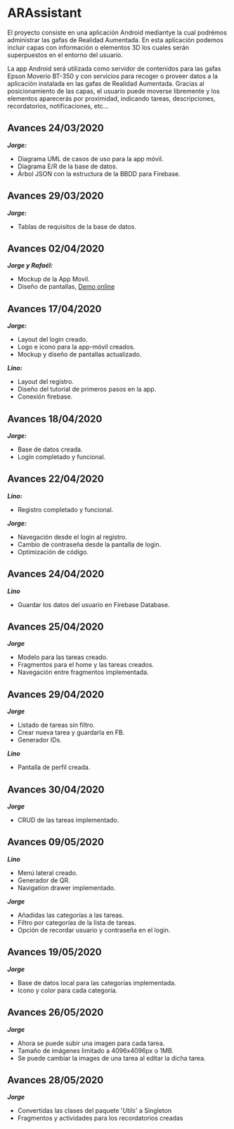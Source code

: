 # ARAssistant

El proyecto consiste en una aplicación Android mediantye la cual podrémos administrar las gafas de Realidad Aumentada.
En esta aplicación podemos incluir capas con información o elementos 3D los cuales serán superpuestos en el entorno del usuario.

La app Android será utilizada como servidor de contenidos para las gafas Epson Moverio BT-350 y con servicios para recoger o proveer datos a la aplicación instalada en las gafas de Realidad Aumentada. Gracias al posicionamiento de las capas, el usuario puede moverse libremente y los elementos aparecerás por proximidad, indicando tareas, descripciones, recordatorios, notificaciones, etc...

## Avances 24/03/2020

***Jorge:***
* Diagrama UML de casos de uso para la app móvil.
* Diagrama E/R de la base de datos.
* Árbol JSON con la estructura de la BBDD para Firebase.

## Avances 29/03/2020

***Jorge:***
* Tablas de requisitos de la base de datos.

## Avances 02/04/2020

***Jorge y Rafaél:***
* Mockup de la App Movil.
* Diseño de pantallas, [Demo online](https://www.figma.com/proto/pXeGToLrAQjJCZh8pPeCtl/Arassistant_Pantallas?node-id=1%3A5&scaling=min-zoom)

## Avances 17/04/2020

***Jorge:***
* Layout del login creado.
* Logo e icono para la app-móvil creados.
* Mockup y diseño de pantallas actualizado.

***Lino:***
* Layout del registro.
* Diseño del tutorial de primeros pasos en la app.
* Conexión firebase.

## Avances 18/04/2020

***Jorge:***
* Base de datos creada.
* Login completado y funcional.

## Avances 22/04/2020

***Lino:***
* Registro completado y funcional.

***Jorge:***
* Navegación desde el login al registro.
* Cambio de contraseña desde la pantalla de login.
* Optimización de código.

## Avances 24/04/2020

***Lino***
* Guardar los datos del usuario en Firebase Database.

## Avances 25/04/2020

***Jorge***
* Modelo para las tareas creado.
* Fragmentos para el home y las tareas creados.
* Navegación entre fragmentos implementada.

## Avances 29/04/2020

***Jorge***
* Listado de tareas sin filtro.
* Crear nueva tarea y guardarla en FB.
* Generador IDs.

***Lino***
* Pantalla de perfil creada.

## Avances 30/04/2020

***Jorge***
* CRUD de las tareas implementado.

## Avances 09/05/2020

***Lino***
* Menú lateral creado.
* Generador de QR.
* Navigation drawer implementado.

***Jorge***
* Añadidas las categorías a las tareas.
* Filtro por categorías de la lista de tareas.
* Opción de recordar usuario y contraseña en el login.

## Avances 19/05/2020

***Jorge***
* Base de datos local para las categorías implementada.
* Icono y color para cada categoría.

## Avances 26/05/2020

***Jorge***
* Ahora se puede subir una imagen para cada tarea.
* Tamaño de imágenes limitado a 4096x4096px o 1MB.
* Se puede cambiar la images de una tarea al editar la dicha tarea.

## Avances 28/05/2020

***Jorge***
* Convertidas las clases del paquete '*Utils*' a Singleton
* Fragmentos y actividades para los recordatorios creadas
